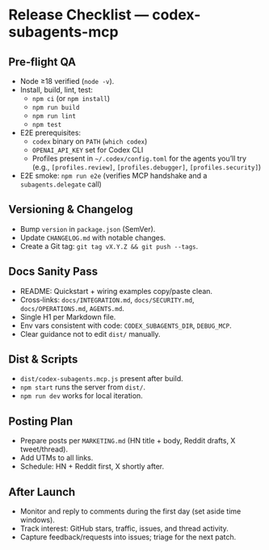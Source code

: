 # Release Checklist — codex-subagents-mcp

## Pre‑flight QA
- Node ≥18 verified (`node -v`).
- Install, build, lint, test:
  - `npm ci` (or `npm install`)
  - `npm run build`
  - `npm run lint`
  - `npm test`
- E2E prerequisites:
  - `codex` binary on `PATH` (`which codex`)
  - `OPENAI_API_KEY` set for Codex CLI
  - Profiles present in `~/.codex/config.toml` for the agents you’ll try (e.g., `[profiles.review]`, `[profiles.debugger]`, `[profiles.security]`)
- E2E smoke: `npm run e2e` (verifies MCP handshake and a `subagents.delegate` call)

## Versioning & Changelog
- Bump `version` in `package.json` (SemVer).
- Update `CHANGELOG.md` with notable changes.
- Create a Git tag: `git tag vX.Y.Z && git push --tags`.

## Docs Sanity Pass
- README: Quickstart + wiring examples copy/paste clean.
- Cross‑links: `docs/INTEGRATION.md`, `docs/SECURITY.md`, `docs/OPERATIONS.md`, `AGENTS.md`.
- Single H1 per Markdown file.
- Env vars consistent with code: `CODEX_SUBAGENTS_DIR`, `DEBUG_MCP`.
- Clear guidance not to edit `dist/` manually.

## Dist & Scripts
- `dist/codex-subagents.mcp.js` present after build.
- `npm start` runs the server from `dist/`.
- `npm run dev` works for local iteration.

## Posting Plan
- Prepare posts per `MARKETING.md` (HN title + body, Reddit drafts, X tweet/thread).
- Add UTMs to all links.
- Schedule: HN + Reddit first, X shortly after.

## After Launch
- Monitor and reply to comments during the first day (set aside time windows).
- Track interest: GitHub stars, traffic, issues, and thread activity.
- Capture feedback/requests into issues; triage for the next patch.

